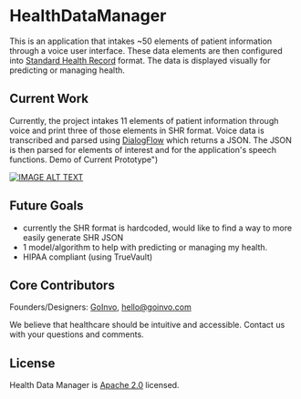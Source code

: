 # HealthDataManager
This is an application that intakes ~50 elements of patient information through a voice user interface. These data elements are then configured into [Standard Health Record](http://standardhealthrecord.org) format. The data is displayed visually for predicting or managing health. 

## Current Work
Currently, the project intakes 11 elements of patient information through voice and print three of those elements in SHR format. Voice data is transcribed and parsed using [DialogFlow](https://dialogflow.com) which returns a JSON. The JSON is then parsed for elements of interest and for the application's speech functions. 
Demo of Current Prototype")

[![IMAGE ALT TEXT](http://img.youtube.com/vi/KuPtWFArkU0/0.jpg)](http://www.youtube.com/watch?v=KuPtWFArkU0 "Video Title")


## Future Goals 
- currently the SHR format is hardcoded, would like to find a way to more easily generate SHR JSON
- 1 model/algorithm to help with predicting or managing my health.
- HIPAA compliant (using TrueVault)

## Core Contributors
Founders/Designers: [GoInvo](http://www.goinvo.com/), [hello@goinvo.com](mailto:hello@goinvo.com)

We believe that healthcare should be intuitive and accessible. Contact us with your questions and comments.

## License
Health Data Manager is [Apache 2.0](https://github.com/goinvo/HealthDataManager/blob/master/LICENSE) licensed.

